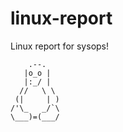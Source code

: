 # linux-report
Linux report for sysops!
```
    .--.
   |o_o |
   |:_/ |
  //   \ \
 (|     | )
/'\_   _/`\
\___)=(___/
```
